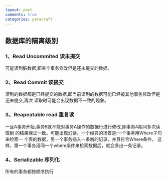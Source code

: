 ```yaml
---
layout: post
comments: true
categories: paracraft
---
```

## 数据库的隔离级别

### 1、Read Uncommited 读未提交
可能读到脏数据,即某个事务修改但是还未提交的数据。

### 2、Read Commit 读提交
读到的数据都是已经提交的数据,即当前读到的数据可能已经被其他事务修改但是还未提交,再次
读取时可能会出现数据不一致的现象。

### 3、Reapeatable read 重复读
一旦A事务开始,事务B就不能对事务A操作的数据行进行修改,即事务A期间多次读取到
的结果保证一致。可能出现幻读。一个经典的场景是:一个事务用Where子句来检索一
个表的数据，另一个事务插入一条新的记录，并且符合Where条件，
这样，第一个事务用同一个where条件来检索数据后，就会多出一条记录。

### 4、Serializable 序列化
所有的事务都按顺序执行